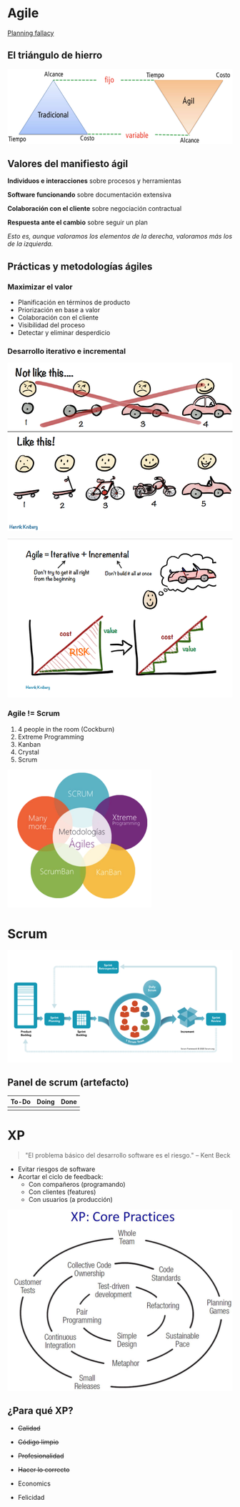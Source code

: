 # Agile
[Planning fallacy](https://en.wikipedia.org/wiki/Planning_fallacy)

## El triángulo de hierro
![](_triangulo_hierro.png)

## Valores del manifiesto ágil
**Individuos e interacciones** sobre procesos y herramientas

**Software funcionando** sobre documentación extensiva

**Colaboración con el cliente** sobre negociación contractual

**Respuesta ante el cambio** sobre seguir un plan

*Esto es, aunque valoramos los elementos de la derecha, valoramos más los de la izquierda.*

## Prácticas y metodologías ágiles
### Maximizar el valor
- Planificación en términos de producto
- Priorización en base a valor
- Colaboración con el cliente
- Visibilidad del proceso
- Detectar y eliminar desperdicio

### Desarrollo iterativo e incremental

[![](_mvp.png)](https://blog.crisp.se/2016/01/25/henrikkniberg/making-sense-of-mvp)

[![](_what_is_agile-henrik_kniberg-2013.png)](http://blog.crisp.se/wp-content/uploads/2013/08/20130820-What-is-Agile.pdf)

### Agile != Scrum
1. 4 people in the room (Cockburn)
2. Extreme Programming
3. Kanban
4. Crystal
5. Scrum

![](_metodologias_agiles.png)

# Scrum
[![](_what_is_scrum.png)](https://www.scrum.org/resources/what-is-scrum)

## Panel de scrum (artefacto)
| To-Do  | Doing | Done |
| ------ | ----- | ---- |
|        |       |      |

# XP
> "El problema básico del desarrollo software es el riesgo."
> – Kent Beck

- Evitar riesgos de software
- Acortar el ciclo de feedback:
	- Con compañeros (programando)
	- Con clientes (features)
	- Con usuarios (a producción)

![](_xp-core_practices.png)

## ¿Para qué XP?
- ~~Calidad~~
- ~~Código limpio~~
- ~~Profesionalidad~~
- ~~Hacer lo correcto~~

- Economics
- Felicidad